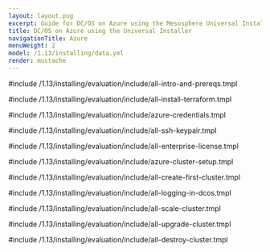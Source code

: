 ```yaml
---
layout: layout.pug
excerpt: Guide for DC/OS on Azure using the Mesosphere Universal Installer
title: DC/OS on Azure using the Universal Installer
navigationTitle: Azure
menuWeight: 2
model: /1.13/installing/data.yml
render: mustache
---
```


#include /1.13/installing/evaluation/include/all-intro-and-prereqs.tmpl

#include /1.13/installing/evaluation/include/all-install-terraform.tmpl

#include /1.13/installing/evaluation/include/azure-credentials.tmpl

#include /1.13/installing/evaluation/include/all-ssh-keypair.tmpl

#include /1.13/installing/evaluation/include/all-enterprise-license.tmpl

#include /1.13/installing/evaluation/include/azure-cluster-setup.tmpl

#include /1.13/installing/evaluation/include/all-create-first-cluster.tmpl

#include /1.13/installing/evaluation/include/all-logging-in-dcos.tmpl

#include /1.13/installing/evaluation/include/all-scale-cluster.tmpl

#include /1.13/installing/evaluation/include/all-upgrade-cluster.tmpl

#include /1.13/installing/evaluation/include/all-destroy-cluster.tmpl